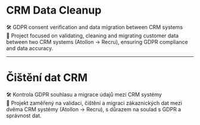 # CRM Data Cleanup

🛠️ GDPR consent verification and data migration between CRM systems  
🧹 Project focused on validating, cleaning and migrating customer data between two CRM systems (Atollon → Recru), ensuring GDPR compliance and data accuracy.

---

# Čištění dat CRM

🛠️ Kontrola GDPR souhlasu a migrace údajů mezi CRM systémy  
🧹 Projekt zaměřený na validaci, čištění a migraci zákaznických dat mezi dvěma CRM systémy (Atollon → Recru), s důrazem na soulad s GDPR a správnost dat.

